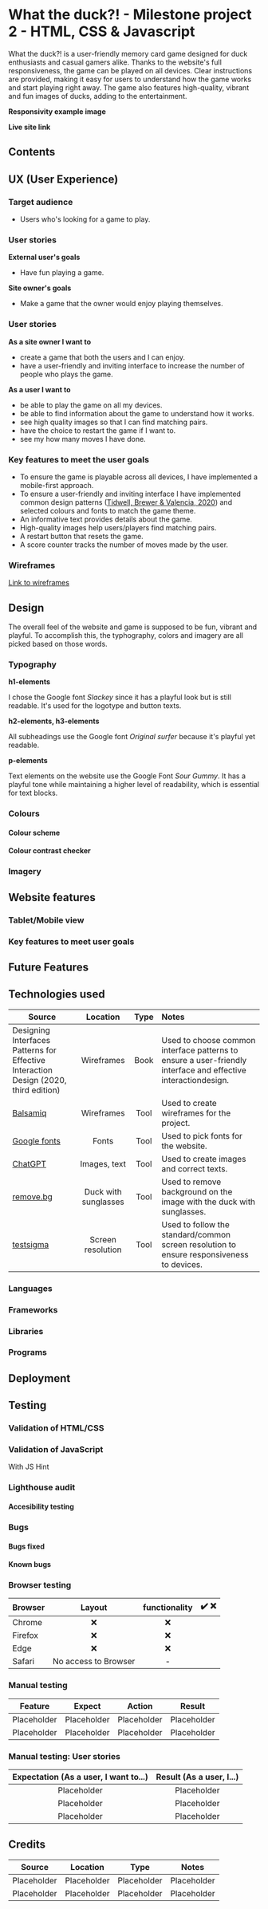 # What the duck?! - Milestone project 2 - HTML, CSS & Javascript

What the duck?! is a user-friendly memory card game designed for duck enthusiasts and casual gamers alike. Thanks to the website's full responsiveness, the game can be played on all devices. Clear instructions are provided, making it easy for users to understand how the game works and start playing right away. The game also features high-quality, vibrant and fun images of ducks, adding to the entertainment.

**Responsivity example image**

**Live site link**

## Contents

## UX (User Experience)

### Target audience

- Users who's looking for a game to play.

### User stories

**External user's goals**

- Have fun playing a game.

**Site owner's goals**

- Make a game that the owner would enjoy playing themselves.

### User stories

**As a site owner I want to**

- create a game that both the users and I can enjoy.
- have a user-friendly and inviting interface to increase the number of people who plays the game.

**As a user I want to**

- be able to play the game on all my devices.
- be able to find information about the game to understand how it works.
- see high quality images so that I can find matching pairs.
- have the choice to restart the game if I want to.
- see my how many moves I have done.

### Key features to meet the user goals

- To ensure the game is playable across all devices, I have implemented a mobile-first approach.
- To ensure a user-friendly and inviting interface I have implemented common design patterns ([Tidwell, Brewer & Valencia, 2020](#credits)) and selected colours and fonts to match the game theme.
- An informative text provides details about the game.
- High-quality images help users/players find matching pairs.
- A restart button that resets the game.
- A score counter tracks the number of moves made by the user.

### Wireframes

[Link to wireframes](../MS2/docs/wireframes/wireframes.md)

## Design

The overall feel of the website and game is supposed to be fun, vibrant and playful. To accomplish this, the typhography, colors and imagery are all picked based on those words.

### Typography

**h1-elements**

I chose the Google font _Slackey_ since it has a playful look but is still readable. It's used for the logotype and button texts.

**h2-elements, h3-elements**

All subheadings use the Google font _Original surfer_ because it's playful yet readable.

**p-elements**

Text elements on the website use the Google Font _Sour Gummy_. It has a playful tone while maintaining a higher level of readability, which is essential for text blocks.

### Colours

#### Colour scheme

#### Colour contrast checker

### Imagery

## Website features

### Tablet/Mobile view

### Key features to meet user goals

## Future Features

## Technologies used

| Source                                                                               |       Location       | Type | Notes                                                                                                         |
| ------------------------------------------------------------------------------------ | :------------------: | :--: | :------------------------------------------------------------------------------------------------------------ |
| Designing Interfaces Patterns for Effective Interaction Design (2020, third edition) |      Wireframes      | Book | Used to choose common interface patterns to ensure a user-friendly interface and effective interactiondesign. |
| [Balsamiq](https://balsamiq.com/)                                                    |      Wireframes      | Tool | Used to create wireframes for the project.                                                                    |
| [Google fonts](https://fonts.google.com/)                                            |        Fonts         | Tool | Used to pick fonts for the website.                                                                           |
| [ChatGPT](https://openai.com/)                                                       |     Images, text     | Tool | Used to create images and correct texts.                                                                      |
| [remove.bg](https://www.remove.bg/upload)                                            | Duck with sunglasses | Tool | Used to remove background on the image with the duck with sunglasses.                                         |
| [testsigma](https://testsigma.com/blog/common-screen-resolutions/)                   |  Screen resolution   | Tool | Used to follow the standard/common screen resolution to ensure responsiveness to devices.                     |

### Languages

### Frameworks

### Libraries

### Programs

## Deployment

## Testing

### Validation of HTML/CSS

### Validation of JavaScript

With JS Hint

### Lighthouse audit

#### Accesibility testing

### Bugs

#### Bugs fixed

#### Known bugs

### Browser testing

| Browser |        Layout        | functionality | ✔️ ❌ |
| ------- | :------------------: | :-----------: | :---: |
| Chrome  |          ❌          |      ❌       |
| Firefox |          ❌          |      ❌       |
| Edge    |          ❌          |      ❌       |
| Safari  | No access to Browser |       -       |

### Manual testing

|   Feature   |   Expect    |   Action    |   Result    |
| :---------: | :---------: | :---------: | :---------: |
| Placeholder | Placeholder | Placeholder | Placeholder |
| Placeholder | Placeholder | Placeholder | Placeholder |

### Manual testing: User stories

| Expectation (As a user, I want to...) | Result (As a user, I...) |
| :-----------------------------------: | :----------------------: |
|              Placeholder              |       Placeholder        |
|              Placeholder              |       Placeholder        |
|              Placeholder              |       Placeholder        |

## Credits

| Source      |  Location   |    Type     |    Notes    |
| ----------- | :---------: | :---------: | :---------: |
| Placeholder | Placeholder | Placeholder | Placeholder |
| Placeholder | Placeholder | Placeholder | Placeholder |
